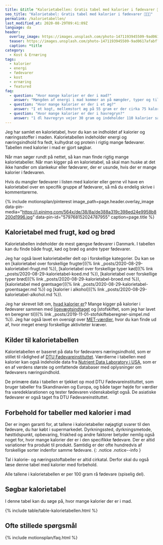 ```yaml
---
title: &title "Kalorietabellen: Gratis tabel med kalorier i fødevarer 🥭🥩🥦"
seo_title: "Kalorietabel: Gratis tabel med kalorier i fødevarer 🥭🥩🥦"
permalink: /kalorietabellen/
last_modified_at: 2020-08-29T09:41:09Z
language: da
header:
  overlay_image: https://images.unsplash.com/photo-1471193945509-9ad0617afabf?ixlib=rb-1.2.1&ixid=eyJhcHBfaWQiOjEyMDd9&auto=format&fit=crop&h=630&w=1200&q=60
  teaser: https://images.unsplash.com/photo-1471193945509-9ad0617afabf?ixlib=rb-1.2.1&ixid=eyJhcHBfaWQiOjEyMDd9&auto=format&fit=crop&h=300&w=400&q=10
  caption: *title
category:
  - Kost & Ernæring
tags:
  - kalorier
  - energi
  - fødevarer
  - kost
  - ernæring
  - featured
faq:
  - question: "Hvor mange kalorier er der i mad?"
    answer: "Mængden af energi i mad kommer an på mængder, typer og tilberedning. Derfor kan du bruge vores søgbare kalorietabel til at finde mængden af kalorier i mad."
  - question: "Hvor mange kalorier er der i et æg?"
    answer: "I et kogt, mellemstort æg på 55 gram er der cirka 75 kalorier fordelt på 6,8 g protein, 0,7 g kulhydrat og 5,1 g fedt."
  - question: "Hvor mange kalorier er der i havregryn?"
    answer: "1 dl havregryn vejer 30 gram og indeholder 110 kalorier samt 3,9 gram protein, 2,1 gram fedt, 17,5 gram kulhydrat og 3 gram kostfibre. 100 gram havregryn indeholder 366 kcal samt 12,9 gram protein, 6,9 gram fedt, 58,3 gram kulhydrat og 9,9 gram kostfibre."
---
```


Jeg har samlet en kalorietabel, hvor du kan se indholdet af kalorier og næringsstoffer i maden. Kalorietabellen indeholder energi og næringsindhold fra fedt, kulhydrat og protein i rigtig mange fødevarer. Tabellen med kalorier i mad er gjort søgbar.

Når man søger rundt på nettet, så kan man finde rigtig mange kalorietabeller. Når man kigger på en kalorietabel, så skal man huske at det ikke handler om slankekur eller fødevarer, der er usunde, hvis der er mange kalorier i fødevaren.

Hvis du mangler fødevarer i listen med kalorier eller gerne vil have en kalorietabel over en specifik gruppe af fødevarer, så må du endelig skrive i kommentarerne.

{% include motionsplan/pinterest image_path=page.header.overlay_image data-pin-media="https://i.pinimg.com/564x/de/38/8a/de388a319c398ed24e9958b8200d1996.jpg" data-pin-id="579768152024787955" caption=page.title %}

## Kalorietabel med frugt, kød og brød

Kalorietabellen indeholder de mest gængse fødevarer i Danmark. I tabellen kan du finde både frugt, kød og brød og andre typer fødevarer.

Jeg har også lavet kalorietabeller delt op i forskellige kategorier. Du kan se en [kalorietabel over forskellige frugter]({% link _posts/2020-08-29-kalorietabel-frugt.md %}), [kalorietabel over forskellige typer kød]({% link _posts/2020-08-29-kalorietabel-koed.md %}), [kalorietabel over forskellige typer brød]({% link _posts/2020-08-29-kalorietabel-broed.md %}), [kalorietabel med grøntsager]({% link _posts/2020-08-29-kalorietabel-groentsager.md %}) og [kalorier i alkohol]({% link _posts/2020-08-29-kalorietabel-alkohol.md %}).

Jeg har skrevet lidt om, [hvad kalorier er](/hvad-er-kalorier/)? Mange kigger på kalorier i fødevarer sammen med [ligevægtsindtaget](/ligevaegtsindtag-beregner/) og [stofskiftet, som jeg har lavet en beregner til]({% link _posts/2019-11-01-stofskifteberegner-simpel.md %}). Jeg har også lavet en oversigt over [MET-værdier](/met/), hvor du kan finde ud af, hvor meget energi forskellige aktiviteter kræver.

## Kilder til kalorietabellen

Kalorietabellen er baseret på data for fødevarers næringsindhold, som er stillet til rådighed af [DTU Fødevareinstituttet](https://frida.fooddata.dk). Værdierne i tabellen med kalorier kan også indeholde data fra [Nutrient Data Laboratory i USA](https://fdc.nal.usda.gov/), som er en af verdens største og omfattende databaser med oplysninger om fødevarers næringsindhold.

De primære data i tabellen er tjekket op mod DTU Fødevareinstituttet, som bruger tabeller fra Skandinavien og Europa, og både tager højde for værdier fra varedeklarationen og tester fødevaren videnskabeligt også. De asiatiske fødevarer er også taget fra DTU Fødevareinstituttet.

## Forbehold for tabeller med kalorier i mad

Der er ingen garanti for, at tallene i kalorietabeller nøjagtigt svarer til den fødevare, du har købt i supermarkedet. Dyrkningssted, dyrkningsmetode, høsttidspunkt, opbevaring, friskhed og andre faktorer betyder nemlig også noget for, hvor mange kalorier der er i den specifikke fødevare. Der er altid variationer fra produkt til produkt. Samtidig er der ofte hundredvis af forskellige sorter indenfor samme fødevare.
{: .notice .notice--info }

Tal i kalorie- og næringsstoftabeller er altid cirkatal. Derfor skal du også læse denne tabel med kalorier med forbehold.

Alle tallene i kalorietabellen er per 100 gram rå fødevare (spiselig del).

## Søgbar kalorietabel

I denne tabel kan du søge på, hvor mange kalorier der er i mad.

{% include table/table-kalorietabellen.html %}

## Ofte stillede spørgsmål

{% include motionsplan/faq.html %}
